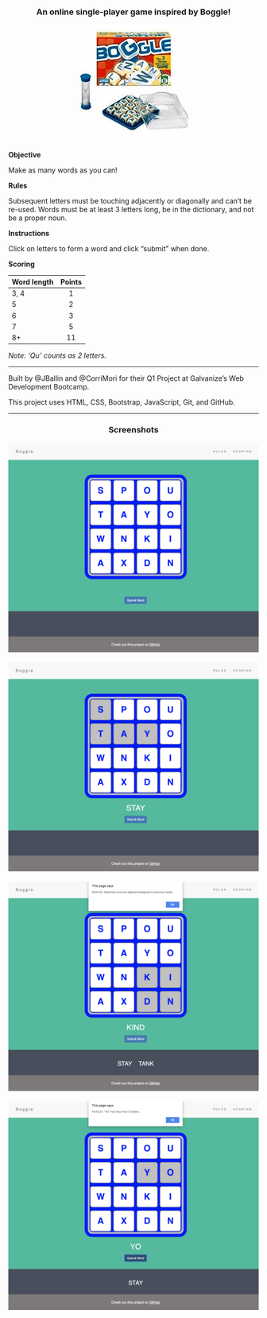 <h3 align="center">An online single-player game inspired by Boggle!</h3>

<div align="center" style="margin-bottom: 25px"><img width='225px' alt="original boggle board game" src="assets/images/Boggle-Box.jpg"/></div>

**Objective**

Make as many words as you can!

**Rules**

Subsequent letters must be touching adjacently or diagonally and can’t be re-used. Words must be at least 3 letters long, be in the dictionary, and not be a proper noun.

**Instructions**

Click on letters to form a word and click “submit” when done.

**Scoring**

| Word length   | Points        |
| ------------- |:-------------:|
| 3, 4          | 1             |
| 5             | 2             |
| 6             | 3             |
| 7             | 5             |
| 8+            | 11            |

*Note: ‘Qu’ counts as 2 letters.*

---

Built by @JBallin and @CorriMori for their Q1 Project at Galvanize’s Web Development Bootcamp.

This project uses HTML, CSS, Bootstrap, JavaScript, Git, and GitHub.

---

<h3 align="center">Screenshots</h3>

<div align="center">
  <img src="assets/images/start.png"/>
  <br></br>
  <img src="assets/images/letter-selection.png"/>
  <br></br>
  <img src="assets/images/invalid-adjacent.png"/>
  <br></br>
  <img src="assets/images/invalid-under-3.png"/>
</div>
